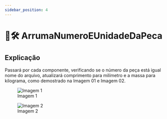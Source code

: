 ```yaml
---
sidebar_position: 4
---
```


# 🔢🛠️ ArrumaNumeroEUnidadeDaPeca

## Explicação
Passará por cada componente, verificando se o número da peça está igual nome do arquivo, atualizará comprimento para milímetro e a massa para kilograma, como demostrado na Imagem 01 e Imagem 02.

<figure>
    <img src="/img/inventor/ilogic/img_inventor_ilogic_arrumanumeroeunidadedapeca_img01.png" alt="Imagem 1" />
    <figcaption>Imagem 1</figcaption>
</figure>

<figure>
    <img src="/img/inventor/ilogic/img_inventor_ilogic_arrumanumeroeunidadedapeca_img02.png" alt="Imagem 2" />
    <figcaption>Imagem 2</figcaption>
</figure>